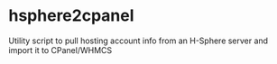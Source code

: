 # hsphere2cpanel
Utility script to pull hosting account info from an H-Sphere server and import it to CPanel/WHMCS
